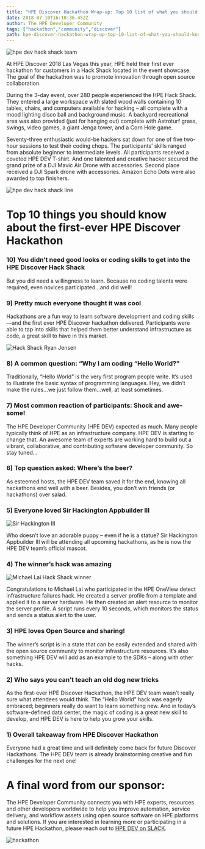 ```yaml
---
title: "HPE Discover Hackathon Wrap-up: Top 10 list of what you should know"
date: 2018-07-10T16:10:36.452Z
author: The HPE Developer Community  
tags: ["hackathon","community","discover"]
path: hpe-discover-hackathon-wrap-up-top-10-list-of-what-you-should-know
---
```

![hpe dev hack shack team](https://hpe-developer-portal.s3.amazonaws.com/uploads/media/2018/6/hpe-dev-hack-shack-team-1531348164725.jpg)

At HPE Discover 2018 Las Vegas this year, HPE held their first ever hackathon for customers in a Hack Shack located in the event showcase. The goal of the hackathon was to promote innovation through open source collaboration.

During the 3-day event, over 280 people experienced the HPE Hack Shack. They entered a large workspace with slated wood walls containing 10 tables, chairs, and computers available for hacking – all complete with a mood lighting disco ball and background music. A backyard recreational area was also provided (just for hanging out) complete with Astroturf grass, swings, video games, a giant Jenga tower, and a Corn Hole game. 

Seventy-three enthusiastic would-be hackers sat down for one of five two-hour sessions to test their coding chops. The participants’ skills ranged from absolute beginner to intermediate levels. All participants received a coveted HPE DEV T-shirt. And one talented and creative hacker secured the grand prize of a DJI Mavic Air Drone with accessories. Second place received a DJI Spark drone with accessories. Amazon Echo Dots were also awarded to top finishers.

![hpe dev hack shack line](https://hpe-developer-portal.s3.amazonaws.com/uploads/media/2018/6/hpe-dev-hack-shack-line-1531348159077.jpg)

# Top 10 things you should know about the first-ever HPE Discover Hackathon
### 10) You didn’t need good looks or coding skills to get into the HPE Discover Hack Shack

But you did need a willingness to learn. Because no coding talents were required, even novices participated…and did well!

### 9) Pretty much everyone thought it was cool 

Hackathons are a fun way to learn software development and coding skills—and the first ever HPE Discover hackathon delivered. Participants were able to tap into skills that helped them better understand infrastructure as code, a great skill to have in this market.

![Hack Shack Ryan Jensen ](https://hpe-developer-portal.s3.amazonaws.com/uploads/media/2018/6/hack-shack-runnerup-1531348144583.jpg)

### 8) A common question: “Why I am coding “Hello World?”

Traditionally, “Hello World” is the very first program people write. It’s used to illustrate the basic syntax of programming languages. Hey, we didn’t make the rules…we just follow them…well, at least sometimes. 

### 7) Most common reaction of participants: Shock and awe-some!

The HPE Developer Community (HPE DEV) expected as much. Many people typically think of HPE as an infrastructure company. HPE DEV is starting to change that. An awesome team of experts are working hard to build out a vibrant, collaborative, and contributing software developer community. So stay tuned…
 
### 6) Top question asked: Where’s the beer?

As esteemed hosts, the HPE DEV team saved it for the end, knowing all hackathons end well with a beer. Besides, you don’t win friends (or hackathons) over salad. 


### 5) Everyone loved Sir Hackington Appbuilder III

![Sir Hackington III](https://hpe-developer-portal.s3.amazonaws.com/uploads/media/2018/6/hpe-dev-sir-hackington-1531348171119.jpg)

Who doesn’t love an adorable puppy – even if he is a statue? Sir Hackington Appbuilder III will be attending all upcoming hackathons, as he is now the HPE DEV team’s official mascot.

### 4) The winner’s hack was amazing

![Michael Lai Hack Shack winner](https://hpe-developer-portal.s3.amazonaws.com/uploads/media/2018/6/hack-shack-winner-michael-lai-1531348152252.jpg)

Congratulations to Michael Lai who participated in the HPE OneView detect infrastructure failures hack. He created a server profile from a template and applied it to a server hardware. He then created an alert resource to monitor the server profile. A script runs every 10 seconds, which monitors the status and sends a status alert to the user. 

### 3) HPE loves Open Source and sharing! 

The winner’s script is in a state that can be easily extended and shared with the open source community to monitor infrastructure resources. It’s also something HPE DEV will add as an example to the SDKs – along with other hacks. 

### 2) Who says you can’t teach an old dog new tricks

As the first-ever HPE Discover Hackathon, the HPE DEV team wasn’t really sure what attendees would think. The “Hello World” hack was eagerly embraced; beginners really do want to learn something new. And in today’s software-defined data center, the magic of coding is a great new skill to develop, and HPE DEV is here to help you grow your skills.

### 1) Overall takeaway from HPE Discover Hackathon  

Everyone had a great time and will definitely come back for future Discover Hackathons. The HPE DEV team is already brainstorming creative and fun challenges for the next one!

# A final word from our sponsor:

The HPE Developer Community connects you with HPE experts, resources and other developers worldwide to help you improve automation, service delivery, and workflow assets using open source software on HPE platforms and solutions. If you are interested in learning more or participating in a future HPE Hackathon, please reach out to [HPE DEV on SLACK](https://www.labs.hpe.com/slack). 


![hackathon](https://hpe-developer-portal.s3.amazonaws.com/uploads/media/2018/6/hackathon-1530031408442.png)

